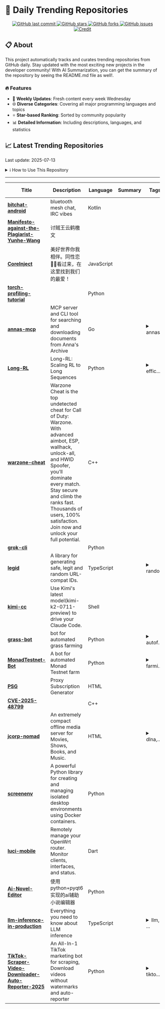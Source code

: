 # 🌟 Daily Trending Repositories

<div align="center">
<a href="https://github.com/marc-ko/daily-trending-repo/commits/main">
    <img src="https://img.shields.io/github/last-commit/marc-ko/daily-trending-repo" alt="GitHub last commit" />
</a>

<a href="https://github.com/marc-ko/daily-trending-repo/stargazers">
    <img src="https://img.shields.io/github/stars/marc-ko/daily-trending-repo" alt="GitHub stars" />
</a>
<a href="https://github.com/marc-ko/daily-trending-repo/network/members">
    <img src="https://img.shields.io/github/forks/marc-ko/daily-trending-repo" alt="GitHub forks" />
</a>
<a href="https://github.com/marc-ko/daily-trending-repo/issues">
    <img src="https://img.shields.io/github/issues/marc-ko/daily-trending-repo" alt="GitHub issues" />
</a>
<a alt="credit" href="https://github.com/zezhishao/DailyArXiv">
 <img src="https://img.shields.io/badge/credit%20-%20Idea%20From%20This%20Repo-blue" alt="Credit">
</a>
</div>

## 📋 About

This project automatically tracks and curates trending repositories from GitHub daily. Stay updated with the most exciting new projects in the developer community! With AI Summarization, you can get the summary of the repository by seeing the README.md file as well!.

### 🔥 Features

- 🔄 **Weekly Updates**: Fresh content every week Wednesday
- 🌐 **Diverse Categories**: Covering all major programming languages and topics
- ⭐ **Star-based Ranking**: Sorted by community popularity
- 📊 **Detailed Information**: Including descriptions, languages, and statistics

## 📈 Latest Trending Repositories

Last update: 2025-07-13

<details>
<summary>ℹ️ How to Use This Repository</summary>

1. **Star & Watch**: Click the 'Star' and 'Watch' buttons to receive weekly email notifications
2. **Browse**: Explore trending repositories organized by popularity
3. **Contribute**: Feel free to open issues or suggest improvements

</details>

---

| **Title** | **Description** | **Language** | **Summary** | **Tags** | **Stars Count** |
| --- | --- | --- | --- | --- | --- |
| **[bitchat-android](https://github.com/permissionlesstech/bitchat-android)** | bluetooth mesh chat, IRC vibes | Kotlin |  |  | 1503 |
| **[Manifesto-against-the-Plagiarist-Yunhe-Wang](https://github.com/knemik97/Manifesto-against-the-Plagiarist-Yunhe-Wang)** | 讨贼王云鹤檄文 |  |  |  | 999 |
| **[CoreInject](https://github.com/QiuChenly/CoreInject)** | 美好世界你我相伴。同性恋🏳️‍🌈看过来，在这里找到我们的最爱！ | JavaScript |  |  | 421 |
| **[torch-profiling-tutorial](https://github.com/Quentin-Anthony/torch-profiling-tutorial)** |  | Python |  |  | 366 |
| **[annas-mcp](https://github.com/iosifache/annas-mcp)** | MCP server and CLI tool for searching and downloading documents from Anna's Archive | Go |  | <details><summary>annas...</summary><p>annas-archive, cli, mcp-server</p></details> | 359 |
| **[Long-RL](https://github.com/NVlabs/Long-RL)** | Long-RL: Scaling RL to Long Sequences | Python |  | <details><summary>effic...</summary><p>efficient-ai, large-language-models, long-sequence, multi-modality, reinforcement-learning, sequence-parallelism</p></details> | 328 |
| **[warzone-cheat](https://github.com/qawe68/warzone-cheat)** | Warzone Cheat is the top undetected cheat for Call of Duty: Warzone. With advanced aimbot, ESP, wallhack, unlock-all, and HWID Spoofer, you’ll dominate every match. Stay secure and climb the ranks fast. Thousands of users, 100% satisfaction. Join now and unlock your full potential. | C++ |  |  | 247 |
| **[grok-cli](https://github.com/ComposioHQ/grok-cli)** |  | Python |  |  | 244 |
| **[legid](https://github.com/shuding/legid)** | A library for generating safe, legit and random URL-compat IDs. | TypeScript |  | <details><summary>rando...</summary><p>random-id, uuid</p></details> | 236 |
| **[kimi-cc](https://github.com/LLM-Red-Team/kimi-cc)** | Use Kimi's latest model(kimi-k2-0711-preview) to drive your Claude Code. | Shell |  |  | 194 |
| **[grass-bot](https://github.com/braindotcode/grass-bot)** | bot for automated grass farming | Python |  | <details><summary>autof...</summary><p>autofarm, grass, grass-bot, grass-farm</p></details> | 175 |
| **[MonadTestnet-Bot](https://github.com/NetherlandsDev/MonadTestnet-Bot)** | A bot for automated Monad Testnet farm | Python |  | <details><summary>farmi...</summary><p>farming, monad, monad-automation, monad-testnet</p></details> | 166 |
| **[PSG](https://github.com/itsyebekhe/PSG)** | Proxy Subscription Generator | HTML |  |  | 159 |
| **[CVE-2025-48799](https://github.com/Wh04m1001/CVE-2025-48799)** |  | C++ |  |  | 152 |
| **[jcorp-nomad](https://github.com/Jstudner/jcorp-nomad)** | An extremely compact offline media server for Movies, Shows, Books, and Music. | HTML |  | <details><summary>dlna,...</summary><p>dlna, esp32, homelab, jellyfin, low-power, media-server, offline-server, selfhosted, server, usb-server, wifi-hotspot</p></details> | 143 |
| **[screenenv](https://github.com/huggingface/screenenv)** | A powerful Python library for creating and managing isolated desktop environments using Docker containers. | Python |  |  | 142 |
| **[luci-mobile](https://github.com/cogwheel0/luci-mobile)** | Remotely manage your OpenWrt router. Monitor clients, interfaces, and status. | Dart |  |  | 138 |
| **[Ai-Novel-Editor](https://github.com/inliver233/Ai-Novel-Editor)** | 使用python+pyqt6实现的ai辅助小说编辑器 | Python |  |  | 137 |
| **[llm-inference-in-production](https://github.com/bentoml/llm-inference-in-production)** | Everything you need to know about LLM inference | TypeScript |  | <details><summary>llm, ...</summary><p>llm, llm-inference</p></details> | 136 |
| **[TikTok-Scraper-Video-Downloader-Auto-Reporter-2025](https://github.com/skitSkills/TikTok-Scraper-Video-Downloader-Auto-Reporter-2025)** | An All-In-1 TikTok marketing bot for scraping, Download videos without watermarks and auto-reporter | Python |  | <details><summary>tikto...</summary><p>tiktok, tiktok-api, tiktok-automation, tiktok-downloader, tiktok-downloader-bot, tiktok-downloader-hd, tiktok-downloader-without-watermaek, tiktok-generator, tiktok-report, tiktok-report-ban, tiktok-reporter, tiktok-reporter-github, tiktok-reporting-mass, tiktok-scraper, tiktok-scraper-tool, tiktok-scraper-tool-win, tiktok-tool, tiktok-videos-download, tiktok-videos-downloader, tiktokbot</p></details> | 133 |

